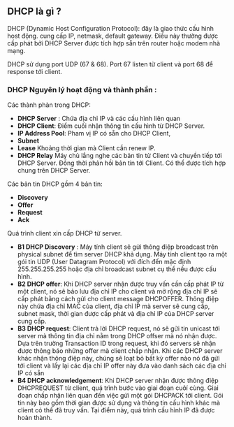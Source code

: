 ## DHCP là gì ?

DHCP (Dynamic Host Configuration Protocol): đây là giao thức cấu hình host động. cung cấp IP, netmask, default gateway. Điều này thường được cấp phát bởi DHCP Server được tích hợp sẵn trên router hoặc modem nhà mạng.

DHCP sử dụng port UDP (67 & 68). Port 67 listen từ client và port 68 để response tới client.

### DHCP Nguyên lý hoạt động và thành phần :
Các thành phàn trong DHCP:
- **DHCP Server** : Chứa địa chỉ IP và các cấu hình liên quan
- **DHCP Client**: Điểm cuối nhận thông tin cấu hình từ DHCP Server.
- **IP Address Pool**: Pham vị IP có sẵn cho DHCP Client, 
- **Subnet** 
- **Lease** Khoảng thời gian mà Client cần renew IP.
- **DHCP Relay**  Máy chủ lắng nghe các bản tin từ Client và chuyền tiếp tới DHCP Server. Đồng thời phản hồi bản tin tới Client. Có thể được tích hợp chung trên DHCP Server.

Các bản tin DHCP gồm 4 bản tin:

- **Discovery**
- **Offer**
- **Request**
- **Ack**

Quá trình client xin cấp DHCP từ server.
- **B1 DHCP Discovery** : Máy tính client sẽ gửi thông điệp broadcast trên physical subnet để tìm server DHCP khả dụng. Máy tính client tạo ra một gói tin UDP (User Datagram Protocol) với đích đến mặc định 255.255.255.255 hoặc địa chỉ broadcast subnet cụ thể nếu được cấu hình.
- **B2 DHCP offer**: Khi DHCP server nhận được truy vấn cần cấp phát IP từ một client, nó sẽ bảo lưu địa chỉ IP cho client và mở rộng địa chỉ IP sẽ cấp phát bằng cách gửi cho client message DHCPOFFER. Thông điệp này chứa địa chỉ MAC của client, địa chỉ IP mà server sẽ cung cấp, subnet mask, thời gian được cấp phát và địa chỉ IP của DHCP server cung cấp.
- **B3 DHCP request**: Client trả lời DHCP request, nó sẽ gửi tin unicast tới server mà thông tin địa chỉ nằm trong DHCP offser mà nó nhận được. Dựa trên trường Transaction ID trong request, khi đó servers sẽ nhận được thông báo những offer mà client chấp nhận. Khi các DHCP server khác nhận thông điệp này, chúng sẽ loạt bỏ bất kỳ offer nào nó đã gửi tới client và lấy lại các địa chỉ IP offer này đưa vào danh sách các địa chỉ IP có sẵn
- **B4 DHCP acknowledgement**: Khi DHCP server nhận được thông điệp DHCPREQUEST từ client, quá trình bước vào giai đoạn cuôí cùng.
Giai đoạn chấp nhận liên quan đến việc gửi một gói DHCPACK tới client. Gói tin này bao gồm thời gian được sử dụng và thông tin cấu hình khác mà client có thể đã truy vấn. Tại điểm này, quá trình cấu hình IP đã được hoàn thành.